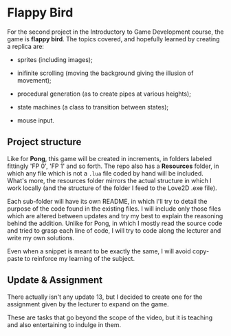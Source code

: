 # Flappy Bird

For the second project in the Introductory to Game Development course, the game is **flappy bird**. The topics covered, and hopefully learned by creating a replica are:

- sprites (including images);

- inifinite scrolling (moving the background giving the illusion of movement);

- procedural generation (as to create pipes at various heights);

- state machines (a class to transition between states);

- mouse input.

## Project structure

Like for **Pong**, this game will be created in increments, in folders labeled fittingly 'FP 0', 'FP 1' and so forth. The repo also has a **Resources** folder, in which any file which is not a `.lua` file coded by hand will be included. What's more, the resources folder mirrors the actual structure in which I work locally (and the structure of the folder I feed to the Love2D .exe file).

Each sub-folder will have its own README, in which I'll try to detail the purpose of the code found in the existing files. I will include only those files which are altered between updates and try my best to explain the reasoning behind the addition. Unlike for Pong, in which I mostly read the source code and tried to grasp each line of code, I will try to code along the lecturer and write my own solutions.

Even when a snippet is meant to be exactly the same, I will avoid copy-paste to reinforce my learning of the subject.

## Update & Assignment

There actually isn't any update 13, but I decided to create one for the assignment given by the lecturer to expand on the game.

These are tasks that go beyond the scope of the video, but it is teaching and also entertaining to indulge in them.
